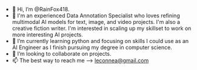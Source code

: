 - 👋 Hi, I’m @RainFox418.
- 👀 I'm an experienced Data Annotation Specialist who loves refining multimodal AI models for text, image, and video projects. I'm also a creative fiction writer. I'm interested in scaling up my skillset to work on more interesting AI projects.
- 🌱 I’m currently learning python and focusing on skills I could use as an AI Engineer as I finish pursuing my degree in computer science.
- 💞️ I’m looking to collaborate on projects.
- 📫 The best way to reach me --> leconnea@gmail.com

<!---
BlackRainFox/BlackRainFox is a ✨ special ✨ repository because its `README.md` (this file) appears on your GitHub profile.
You can click the Preview link to take a look at your changes.
--->
